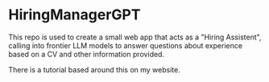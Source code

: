 # HiringManagerGPT

This repo is used to create a small web app that acts as a "Hiring Assistent", calling into frontier LLM models to answer questions about experience based on a CV and other information provided.

There is a tutorial based around this on my website.


